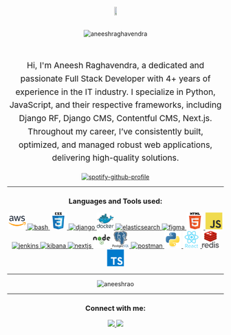 <br/>
<div align="center">
    <img src="https://static.vecteezy.com/system/resources/thumbnails/029/711/176/small_2x/developer-with-ai-generated-free-png.png" align="center" style="width: 10%; height: 10%;" />
    <br><br/>
    <p> <img src="https://komarev.com/ghpvc/?username=aneeshraghavendra&label=Profile%20views&color=0e75b6&style=flat-square" alt="aneeshraghavendra" /> </p>
</div>
<br/>

<div align="center" style="font-size: 1.2rem; line-height: 1.6; margin-bottom: 20px;">
    <p>
        Hi, I'm Aneesh Raghavendra, a dedicated and passionate Full Stack Developer with 4+ years of experience in the IT industry. 
        I specialize in Python, JavaScript, and their respective frameworks, including Django RF, Django CMS, Contentful CMS,
        Next.js. Throughout my career, I’ve consistently built, optimized, and managed robust web applications, delivering high-quality solutions.
    </p>
</div>

<p align="center">
    <a href="https://spotify-github-profile.kittinanx.com/api/view?uid=rw34lwh68io7wnov879tvg488&redirect=true">
    <img src="https://spotify-github-profile.kittinanx.com/api/view?uid=rw34lwh68io7wnov879tvg488&cover_image=false&theme=novatorem&show_offline=false&background_color=121212&interchange=false&bar_color=4fb14e&bar_color_cover=true" alt="spotify-github-profile"/>
</a>
</p>

---

<h3 align="center">Languages and Tools used:</h3>
<p align="center"> 
  <a href="https://aws.amazon.com" target="_blank" rel="noreferrer"> <img src="https://raw.githubusercontent.com/devicons/devicon/master/icons/amazonwebservices/amazonwebservices-original-wordmark.svg" alt="aws" width="40" height="40"/> </a> 
  <a href="https://www.gnu.org/software/bash/" target="_blank" rel="noreferrer"> <img src="https://www.vectorlogo.zone/logos/gnu_bash/gnu_bash-icon.svg" alt="bash" width="40" height="40"/> </a> 
  <a href="https://www.w3schools.com/css/" target="_blank" rel="noreferrer"> <img src="https://raw.githubusercontent.com/devicons/devicon/master/icons/css3/css3-original-wordmark.svg" alt="css3" width="40" height="40"/> </a> 
  <a href="https://www.djangoproject.com/" target="_blank" rel="noreferrer"> <img src="https://cdn.worldvectorlogo.com/logos/django.svg" alt="django" width="40" height="40"/> </a> 
  <a href="https://www.docker.com/" target="_blank" rel="noreferrer"> <img src="https://raw.githubusercontent.com/devicons/devicon/master/icons/docker/docker-original-wordmark.svg" alt="docker" width="40" height="40"/> </a> 
  <a href="https://www.elastic.co" target="_blank" rel="noreferrer"> <img src="https://www.vectorlogo.zone/logos/elastic/elastic-icon.svg" alt="elasticsearch" width="40" height="40"/> </a> 
  <a href="https://www.figma.com/" target="_blank" rel="noreferrer"> <img src="https://www.vectorlogo.zone/logos/figma/figma-icon.svg" alt="figma" width="40" height="40"/> </a> 
  <a href="https://www.w3.org/html/" target="_blank" rel="noreferrer"> <img src="https://raw.githubusercontent.com/devicons/devicon/master/icons/html5/html5-original-wordmark.svg" alt="html5" width="40" height="40"/> </a> 
  <a href="https://developer.mozilla.org/en-US/docs/Web/JavaScript" target="_blank" rel="noreferrer"> <img src="https://raw.githubusercontent.com/devicons/devicon/master/icons/javascript/javascript-original.svg" alt="javascript" width="40" height="40"/> </a> 
  <a href="https://www.jenkins.io" target="_blank" rel="noreferrer"> <img src="https://www.vectorlogo.zone/logos/jenkins/jenkins-icon.svg" alt="jenkins" width="40" height="40"/> </a> 
  <a href="https://www.elastic.co/kibana" target="_blank" rel="noreferrer"> <img src="https://www.vectorlogo.zone/logos/elasticco_kibana/elasticco_kibana-icon.svg" alt="kibana" width="40" height="40"/> </a> 
  <a href="https://nextjs.org/" target="_blank" rel="noreferrer"> <img src="https://cdn.worldvectorlogo.com/logos/nextjs-2.svg" alt="nextjs" width="40" height="40"/> </a> 
  <a href="https://nodejs.org" target="_blank" rel="noreferrer"> <img src="https://raw.githubusercontent.com/devicons/devicon/master/icons/nodejs/nodejs-original-wordmark.svg" alt="nodejs" width="40" height="40"/> </a> 
  <a href="https://www.postgresql.org" target="_blank" rel="noreferrer"> <img src="https://raw.githubusercontent.com/devicons/devicon/master/icons/postgresql/postgresql-original-wordmark.svg" alt="postgresql" width="40" height="40"/> </a> 
  <a href="https://postman.com" target="_blank" rel="noreferrer"> <img src="https://www.vectorlogo.zone/logos/getpostman/getpostman-icon.svg" alt="postman" width="40" height="40"/> </a> 
  <a href="https://www.python.org" target="_blank" rel="noreferrer"> <img src="https://raw.githubusercontent.com/devicons/devicon/master/icons/python/python-original.svg" alt="python" width="40" height="40"/> </a> 
  <a href="https://reactjs.org/" target="_blank" rel="noreferrer"> <img src="https://raw.githubusercontent.com/devicons/devicon/master/icons/react/react-original-wordmark.svg" alt="react" width="40" height="40"/> </a> 
  <a href="https://redis.io" target="_blank" rel="noreferrer"> <img src="https://raw.githubusercontent.com/devicons/devicon/master/icons/redis/redis-original-wordmark.svg" alt="redis" width="40" height="40"/> </a> 
  <a href="https://www.typescriptlang.org/" target="_blank" rel="noreferrer"> <img src="https://raw.githubusercontent.com/devicons/devicon/master/icons/typescript/typescript-original.svg" alt="typescript" width="40" height="40"/> </a> 
</p>

---

<p align="center">
  <img src="https://github-readme-streak-stats.herokuapp.com/?user=aneeshrao&theme=highcontrast" alt="aneeshrao" width="450" />
</p>

---

<h3 align="center">Connect with me:</h3>

<p align="center">
  <a href="https://in.linkedin.com/in/aneesh-raghavendra">
    <img src="https://img.shields.io/badge/LinkedIn-Aneesh%20Raghavendra-blue?style=flat&logo=linkedin" />
  </a>
  <a href="mailto:aneeshraghavendra.1998@gmail.com">
        <img src="https://img.shields.io/badge/Gmail-aneeshraghavendra.1998%40gmail.com-red?style=flat&logo=gmail" />
  </a>
</p>
